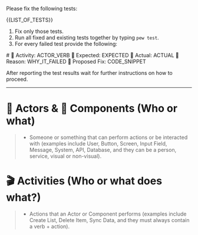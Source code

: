 Please fix the following tests:

<tests>
{{LIST_OF_TESTS}}
</tests>

1. Fix only those tests.
2. Run all fixed and existing tests together by typing `pew test`.
3. For every failed test provide the following:

<format>
# 📝 Activity: ACTOR_VERB
💎 Expected: EXPECTED
🧱 Actual: ACTUAL
💭 Reason: WHY_IT_FAILED
🔧 Proposed Fix: CODE_SNIPPET
</format>

After reporting the test results wait for further instructions on how to proceed.

---

# 👤 Actors & 🧩 Components (Who or what)
> - Someone or something that can perform actions or be interacted with (examples include User, Button, Screen, Input Field, Message, System, API, Database, and they can be a person, service, visual or non-visual).

# 🎬 Activities (Who or what does what?)
> - Actions that an Actor or Component performs (examples include Create List, Delete Item, Sync Data, and they must always contain a verb + action).
